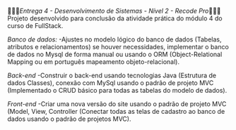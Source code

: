 👩🏼‍💻*Entrega 4 - Desenvolvimento de Sistemas - Nível 2 - Recode Pro*👩🏼‍💻
Projeto desenvolvido para conclusão da atividade prática do módulo 4 do curso de FullStack.

*Banco de dados:*
-Ajustes no modelo lógico do banco de dados (Tabelas, atributos e relacionamentos) se houver necessidades, implementar o banco de dados no Mysql de forma manual ou usando o ORM (Object-Relational Mapping ou em português mapeamento objeto-relacional).   

*Back-end* 
-Construir o back-end usando tecnologias Java (Estrutura de dados Classes), conexão com MySql usando o padrão de projeto MVC (Implementado o CRUD básico para todas as tabelas do modelo de dados).  

*Front-end* 
-Criar uma nova versão do site usando o padrão de projeto MVC (Model, View, Controller (Conectar todas as telas de cadastro ao banco de dados usando o padrão de projetos MVC).